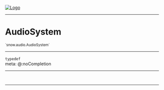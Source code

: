 
[![Logo](../../../images/logo.png)](../../../api/index.html)

---



<h1>AudioSystem</h1>
<small>`snow.audio.AudioSystem`</small>



---

`typedef`
<span class="meta">
<br/>meta: @:noCompletion
</span>


---

&nbsp;
&nbsp;









---

&nbsp;
&nbsp;
&nbsp;
&nbsp;